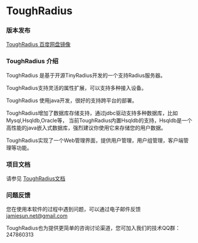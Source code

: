 ToughRadius
===========

### 版本发布

[ToughRadius 百度网盘镜像](http://pan.baidu.com/share/link?uk=604278103&shareid=1758865663)


### ToughRadius 介绍

ToughRadius 是基于开源TinyRadius开发的一个支持Radius服务器。

ToughRadius支持灵活的属性扩展，可以支持多种接入设备。

ToughRadius 使用java开发，很好的支持跨平台的部署。

ToughRadius增加了数据库存储支持，通过jdbc驱动支持多种数据库，比如Mysql,Hsqldb,Oracle等，
当前ToughRadius内置Hsqldb的支持，Hsqldb是一个高性能的java嵌入式数据库，强烈建议你使用它来存储您的用户数据。

ToughRadius实现了一个Web管理界面，提供用户管理，用户组管理，客户端管理等功能。

### 项目文档

请参见 [ToughRadius文档](http://toughradius.readthedocs.org/en/latest/)


### 问题反馈

您在使用本软件的过程中遇到问题，可以通过电子邮件反馈 jamiesun.net@gmail.com

ToughRadius也为提供更简单的咨询讨论渠道，您可加入我们的技术QQ群：247860313

